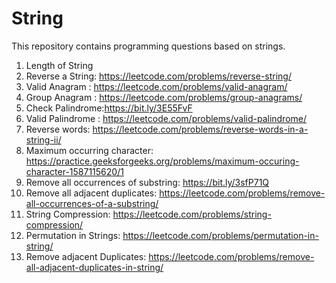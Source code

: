 # String
This repository contains programming questions based on strings.
1) Length of String
2) Reverse a String: https://leetcode.com/problems/reverse-string/
3) Valid Anagram : https://leetcode.com/problems/valid-anagram/
4) Group Anagram : https://leetcode.com/problems/group-anagrams/
5) Check Palindrome:https://bit.ly/3E55FvF
6) Valid Palindrome : https://leetcode.com/problems/valid-palindrome/
7) Reverse words: https://leetcode.com/problems/reverse-words-in-a-string-ii/
8) Maximum occurring character: https://practice.geeksforgeeks.org/problems/maximum-occuring-character-1587115620/1
9) Remove all occurrences of substring: https://bit.ly/3sfP71Q
10) Remove all adjacent duplicates: https://leetcode.com/problems/remove-all-occurrences-of-a-substring/
11) String Compression: https://leetcode.com/problems/string-compression/ 
12) Permutation in Strings: https://leetcode.com/problems/permutation-in-string/
13) Remove adjacent Duplicates: https://leetcode.com/problems/remove-all-adjacent-duplicates-in-string/
